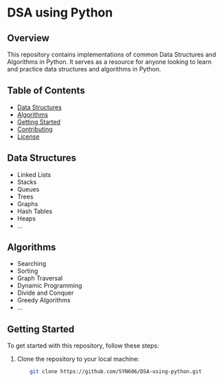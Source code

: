 # DSA using Python

## Overview
This repository contains implementations of common Data Structures and Algorithms in Python. It serves as a resource for anyone looking to learn and practice data structures and algorithms in Python.

## Table of Contents
- [Data Structures](#data-structures)
- [Algorithms](#algorithms)
- [Getting Started](#getting-started)
- [Contributing](#contributing)
- [License](#license)

## Data Structures
- Linked Lists
- Stacks
- Queues
- Trees
- Graphs
- Hash Tables
- Heaps
- ...

## Algorithms
- Searching
- Sorting
- Graph Traversal
- Dynamic Programming
- Divide and Conquer
- Greedy Algorithms
- ...

## Getting Started
To get started with this repository, follow these steps:

1. Clone the repository to your local machine:
    ```bash
        git clone https://github.com/SYN606/DSA-using-python.git
    ```